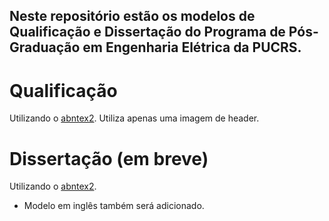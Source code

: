 ## Neste repositório estão os modelos de Qualificação e Dissertação do Programa de Pós-Graduação em Engenharia Elétrica da PUCRS.

# Qualificação
Utilizando o [abntex2](https://github.com/abntex/abntex2). Utiliza apenas uma imagem de header. 

# Dissertação (em breve)
Utilizando o [abntex2](https://github.com/abntex/abntex2).

- Modelo em inglês também será adicionado.
